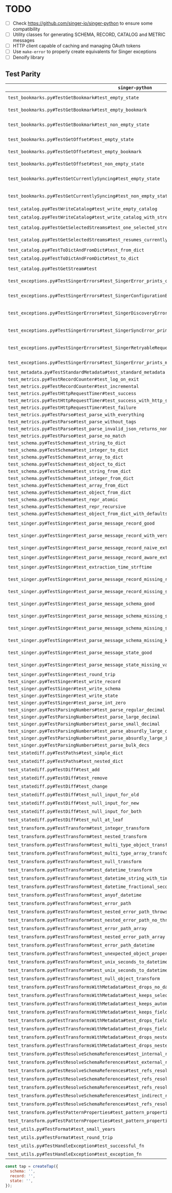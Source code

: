 # TODO

- [ ] Check https://github.com/singer-io/singer-python to ensure some compatibility
- [ ] Utility classes for generating SCHEMA, RECORD, CATALOG and METRIC messages
- [ ] HTTP client capable of caching and managing OAuth tokens
- [ ] Use `make-error` to properly create equivalents for Singer exceptions
- [ ] Denoify library

## Test Parity

| `singer-python` | `singer-nodejs` |
|----|----|
| `test_bookmarks.py#TestGetBookmark#test_empty_state` | `bookmarks#getBookmark#should provide defaults when no state is provided` |
| `test_bookmarks.py#TestGetBookmark#test_empty_bookmark` | `bookmarks#getBookmark#should provide defaults when no bookmarks exist` |
| `test_bookmarks.py#TestGetBookmark#test_non_empty_state` | `bookmarks#getBookmark#should retrieve values when state is provided` |
| `test_bookmarks.py#TestGetOffset#test_empty_state` | `bookmarks#getOffset#should provide defaults when no state is provided` |
| `test_bookmarks.py#TestGetOffset#test_empty_bookmark` | `bookmarks#getOffset#should provide defaults when no bookmarks exist` |
| `test_bookmarks.py#TestGetOffset#test_non_empty_state` | `bookmarks#getOffset#should retrieve values when state is provided` |
| `test_bookmarks.py#TestGetCurrentlySyncing#test_empty_state` | `bookmarks#getCurrentlySyncing#should provide defaults when no state is provided` |
| `test_bookmarks.py#TestGetCurrentlySyncing#test_non_empty_state` | `bookmarks#getCurrentlySyncing#should retrieve values when state is provided` |
| `test_catalog.py#TestWriteCatalog#test_write_empty_catalog` | N/A |
| `test_catalog.py#TestWriteCatalog#test_write_catalog_with_streams` | N/A |
| `test_catalog.py#TestGetSelectedStreams#test_one_selected_stream` | `Catalog#getSelectedStreams#should get a single selected stream` |
| `test_catalog.py#TestGetSelectedStreams#test_resumes_currently_syncing_stream` | `Catalog#getSelectedStreams#should resume a currently syncing stream` |
| `test_catalog.py#TestToDictAndFromDict#test_from_dict` | N/A |
| `test_catalog.py#TestToDictAndFromDict#test_to_dict` | N/A |
| `test_catalog.py#TestGetStream#test` | `Catalog#getStream#should get a stream` |
| `test_exceptions.py#TestSingerErrors#test_SingerError_prints_correctly` | `Errors#should throw a SingerError with the correct message` |
| `test_exceptions.py#TestSingerErrors#test_SingerConfigurationError_prints_correctly` | `Errors#should throw a SingerConfigurationError with the correct message` |
| `test_exceptions.py#TestSingerErrors#test_SingerDiscoveryError_prints_correctly` | `Errors#should throw a SingerDiscoveryError with the correct message` |
| `test_exceptions.py#TestSingerErrors#test_SingerSyncError_prints_correctly` | `Errors#should throw a SingerSyncError with the correct message` |
| `test_exceptions.py#TestSingerErrors#test_SingerRetryableRequestError_prints_correctly` | `Errors#should throw a SingerRetryableRequestError with the correct message` |
| `test_exceptions.py#TestSingerErrors#test_SingerError_prints_multiple_lines_correctly` | `Errors#should throw a SingerError with the correct multiline message` |
| `test_metadata.py#TestStandardMetadata#test_standard_metadata` | `Metadata#` |
| `test_metrics.py#TestRecordCounter#test_log_on_exit` | `Metrics#`|
| `test_metrics.py#TestRecordCounter#test_incremental` | `Metrics#`|
| `test_metrics.py#TestHttpRequestTimer#test_success` | `Metrics#`|
| `test_metrics.py#TestHttpRequestTimer#test_success_with_http_status_code` | `Metrics#`|
| `test_metrics.py#TestHttpRequestTimer#test_failure` | `Metrics#`|
| `test_metrics.py#TestParse#test_parse_with_everything` | `Metrics#`|
| `test_metrics.py#TestParse#test_parse_without_tags` | `Metrics#`|
| `test_metrics.py#TestParse#test_parse_invalid_json_returns_none` | `Metrics#`|
| `test_metrics.py#TestParse#test_parse_no_match` | `Metrics#`|
| `test_schema.py#TestSchema#test_string_to_dict` | `Schema#` |
| `test_schema.py#TestSchema#test_integer_to_dict` | `Schema#` |
| `test_schema.py#TestSchema#test_array_to_dict` | `Schema#` |
| `test_schema.py#TestSchema#test_object_to_dict` | `Schema#` |
| `test_schema.py#TestSchema#test_string_from_dict` | `Schema#` |
| `test_schema.py#TestSchema#test_integer_from_dict` | `Schema#` |
| `test_schema.py#TestSchema#test_array_from_dict` | `Schema#` |
| `test_schema.py#TestSchema#test_object_from_dict` | `Schema#` |
| `test_schema.py#TestSchema#test_repr_atomic` | `Schema#` |
| `test_schema.py#TestSchema#test_repr_recursive` | `Schema#` |
| `test_schema.py#TestSchema#test_object_from_dict_with_defaults` | `Schema#` |
| `test_singer.py#TestSinger#test_parse_message_record_good` | `Record#should successfully parse a message` |
| `test_singer.py#TestSinger#test_parse_message_record_with_version_good` | `Record#should successfully parse a message with a version` |
| `test_singer.py#TestSinger#test_parse_message_record_naive_extraction_time` | `Record#should fail to parse a message with an invalid date` |
| `test_singer.py#TestSinger#test_parse_message_record_aware_extraction_time` |  |
| `test_singer.py#TestSinger#test_extraction_time_strftime` | `Record#should successfully parse a message with a valid date on macOS` |
| `test_singer.py#TestSinger#test_parse_message_record_missing_record` | `Record#should fail to parse a message with a missing record` |
| `test_singer.py#TestSinger#test_parse_message_record_missing_stream` | `Record#should fail to parse a message with a missing stream` |
| `test_singer.py#TestSinger#test_parse_message_schema_good` | `Schema#should successfully parse a message` |
| `test_singer.py#TestSinger#test_parse_message_schema_missing_stream` | `Schema#should fail to parse a message with a missing stream` |
| `test_singer.py#TestSinger#test_parse_message_schema_missing_schema` | `Schema#should fail to parse a message with a missing schema` |
| `test_singer.py#TestSinger#test_parse_message_schema_missing_key_properties` | `Schema#should fail to parse a message with missing key_properties` |
| `test_singer.py#TestSinger#test_parse_message_state_good` | `State#should successfully parse a message` |
| `test_singer.py#TestSinger#test_parse_message_state_missing_value` | `State#should fail to parse a message with a missing value` |
| `test_singer.py#TestSinger#test_round_trip` |  |
| `test_singer.py#TestSinger#test_write_record` |  |
| `test_singer.py#TestSinger#test_write_schema` |  |
| `test_singer.py#TestSinger#test_write_state` |  |
| `test_singer.py#TestSinger#test_parse_int_zero` |  |
| `test_singer.py#TestParsingNumbers#test_parse_regular_decimal` |  |
| `test_singer.py#TestParsingNumbers#test_parse_large_decimal` |  |
| `test_singer.py#TestParsingNumbers#test_parse_small_decimal` |  |
| `test_singer.py#TestParsingNumbers#test_parse_absurdly_large_decimal` |  |
| `test_singer.py#TestParsingNumbers#test_parse_absurdly_large_int` |  |
| `test_singer.py#TestParsingNumbers#test_parse_bulk_decs` |  |
| `test_statediff.py#TestPaths#test_simple_dict` | `` |
| `test_statediff.py#TestPaths#test_nested_dict` | `` |
| `test_statediff.py#TestDiff#test_add` | `` |
| `test_statediff.py#TestDiff#test_remove` | `` |
| `test_statediff.py#TestDiff#test_change` | `` |
| `test_statediff.py#TestDiff#test_null_input_for_old` | `` |
| `test_statediff.py#TestDiff#test_null_input_for_new` | `` |
| `test_statediff.py#TestDiff#test_null_input_for_both` | `` |
| `test_statediff.py#TestDiff#test_null_at_leaf` | `` |
| `test_transform.py#TestTransform#test_integer_transform` | `` |
| `test_transform.py#TestTransform#test_nested_transform` | `` |
| `test_transform.py#TestTransform#test_multi_type_object_transform` | `` |
| `test_transform.py#TestTransform#test_multi_type_array_transform` | `` |
| `test_transform.py#TestTransform#test_null_transform` | `` |
| `test_transform.py#TestTransform#test_datetime_transform` | `` |
| `test_transform.py#TestTransform#test_datetime_string_with_timezone` | `` |
| `test_transform.py#TestTransform#test_datetime_fractional_seconds_transform` | `` |
| `test_transform.py#TestTransform#test_anyof_datetime` | `` |
| `test_transform.py#TestTransform#test_error_path` | `` |
| `test_transform.py#TestTransform#test_nested_error_path_throws` | `` |
| `test_transform.py#TestTransform#test_nested_error_path_no_throw` | `` |
| `test_transform.py#TestTransform#test_error_path_array` | `` |
| `test_transform.py#TestTransform#test_nested_error_path_array` | `` |
| `test_transform.py#TestTransform#test_error_path_datetime` | `` |
| `test_transform.py#TestTransform#test_unexpected_object_properties` | `` |
| `test_transform.py#TestTransform#test_unix_seconds_to_datetime` | `` |
| `test_transform.py#TestTransform#test_unix_seconds_to_datetime` | `` |
| `test_transform.py#TestTransform#test_null_object_transform` | `` |
| `test_transform.py#TestTransformsWithMetadata#test_drops_no_data_when_not_dict` | `` |
| `test_transform.py#TestTransformsWithMetadata#test_keeps_selected_data_from_dicts` | `` |
| `test_transform.py#TestTransformsWithMetadata#test_keeps_automatic_data_from_dicts` | `` |
| `test_transform.py#TestTransformsWithMetadata#test_keeps_fields_without_metadata` | `` |
| `test_transform.py#TestTransformsWithMetadata#test_drops_fields_which_are_unselected` | `` |
| `test_transform.py#TestTransformsWithMetadata#test_drops_fields_which_are_unsupported` | `` |
| `test_transform.py#TestTransformsWithMetadata#test_drops_nested_object_fields_which_are_unselected` | `` |
| `test_transform.py#TestTransformsWithMetadata#test_drops_nested_array_fields_which_are_unselected` | `` |
| `test_transform.py#TestResolveSchemaReferences#test_internal_refs_resolve` | `` |
| `test_transform.py#TestResolveSchemaReferences#test_external_refs_resolve` | `` |
| `test_transform.py#TestResolveSchemaReferences#test_refs_resolve_pattern_properties` | `` |
| `test_transform.py#TestResolveSchemaReferences#test_refs_resolve_items` | `` |
| `test_transform.py#TestResolveSchemaReferences#test_refs_resolve_nested` | `` |
| `test_transform.py#TestResolveSchemaReferences#test_indirect_reference` | `` |
| `test_transform.py#TestResolveSchemaReferences#test_refs_resolve_preserves_existing_fields` | `` |
| `test_transform.py#TestPatternProperties#test_pattern_properties_match` | `` |
| `test_transform.py#TestPatternProperties#test_pattern_properties_match_multiple` | `` |
| `test_utils.py#TestFormat#test_small_years` | ``|
| `test_utils.py#TestFormat#test_round_trip` | ``|
| `test_utils.py#TestHandleException#test_successful_fn` | ``|
| `test_utils.py#TestHandleException#test_exception_fn` | ``|

```javascript
const tap = createTap({
  schema: '',
  record: '',
  state: '',
});


```
